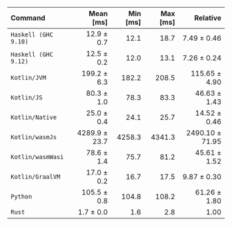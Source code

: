 | Command | Mean [ms] | Min [ms] | Max [ms] | Relative |
|:---|---:|---:|---:|---:|
| `Haskell (GHC 9.10)` | 12.9 ± 0.7 | 12.1 | 18.7 | 7.49 ± 0.46 |
| `Haskell (GHC 9.12)` | 12.5 ± 0.2 | 12.0 | 13.1 | 7.26 ± 0.24 |
| `Kotlin/JVM` | 199.2 ± 6.3 | 182.2 | 208.5 | 115.65 ± 4.90 |
| `Kotlin/JS` | 80.3 ± 1.0 | 78.3 | 83.3 | 46.63 ± 1.43 |
| `Kotlin/Native` | 25.0 ± 0.4 | 24.1 | 25.7 | 14.52 ± 0.46 |
| `Kotlin/wasmJs` | 4289.9 ± 23.7 | 4258.3 | 4341.3 | 2490.10 ± 71.95 |
| `Kotlin/wasmWasi` | 78.6 ± 1.4 | 75.7 | 81.2 | 45.61 ± 1.52 |
| `Kotlin/GraalVM` | 17.0 ± 0.2 | 16.7 | 17.5 | 9.87 ± 0.30 |
| `Python` | 105.5 ± 0.8 | 104.8 | 108.2 | 61.26 ± 1.80 |
| `Rust` | 1.7 ± 0.0 | 1.6 | 2.8 | 1.00 |
